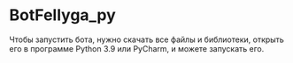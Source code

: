 # BotFellyga_py
Чтобы запустить бота, нужно скачать все файлы и библиотеки, открыть его в программе Python 3.9 или PyCharm, и можете запускать его.
